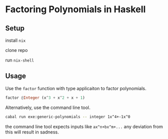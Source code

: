 # Factoring Polynomials in Haskell

## Setup

install `nix`

clone repo

run `nix-shell`

## Usage

Use the `factor` function with type applicaiton to factor polynomials.

```haskell
factor @Integer (x^3 + x^2 + x + 1)
```

Alternatively, use the command line tool.

```bash
cabal run exe:generic-polynomials -- integer 1x^4+-1x^0
```

the command line tool expects inputs like `ax^n+bx^m+...` any deviation from this will result in sadness.
